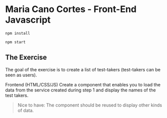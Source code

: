 # Maria Cano Cortes - Front-End Javascript

```
npm install
```

```
npm start
```

## The Exercise

The goal of the exercise is to create a list of test-takers (test-takers can be seen as users).

Frontend (HTML/CSS/JS)
Create a component that enables you to load the data from the service created during step 1 and display the names of the test takers.


> Nice to have: The component should be reused to display other kinds of data.
